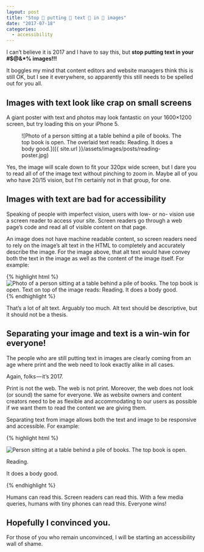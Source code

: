 ```yaml
---
layout: post
title: "Stop 👏 putting 👏 text 👏 in 👏 images"
date: "2017-07-18"
categories:
  - accessibility
---
```


I can’t believe it is 2017 and I have to say this, but __stop putting text in your #$@&\*% images!!!__

It boggles my mind that content editors and website managers think this is still OK, but I see it everywhere, so apparently this still needs to be spelled out for you all.

## Images with text look like crap on small screens

A giant poster with text and photos may look fantastic on your 1600×1200 screen, but try loading this on your iPhone 5.

<figure markdown="1">
![Photo of a person sitting at a table behind a pile of books. The top book is open. The overlaid text reads: Reading. It does a body good.]({{ site.url }}/assets/images/posts/reading-poster.jpg)
</figure>

Yes, the image will scale down to fit your 320px wide screen, but I dare you to read all of of the image text without pinching to zoom in. Maybe all of you who have 20/15 vision, but I’m certainly not in that group, for one.

## Images with text are bad for accessibility

Speaking of people with imperfect vision, users with low- or no- vision use a screen reader to access your site. Screen readers go through a web page’s code and read all of visible content on that page.

An image does not have machine readable content, so screen readers need to rely on the image’s alt text in the HTML to completely and accurately describe the image. For the image above, that alt text would have convey both the text in the image as well as the content of the image itself. For example:

{% highlight html %}
<img src="reading-poster.jpg" alt="Photo of a person sitting at a table behind a pile of books. The top book is open. Text on top of the image reads: Reading. It does a body good.">
{% endhighlight %}

That’s a lot of alt text. Arguably too much. Alt text should be descriptive, but it should not be a thesis.

## Separating your image and text is a win-win for everyone!

The people who are still putting text in images are clearly coming from an age where print and the web need to look exactly alike in all cases.

Again, folks — it’s 2017.

Print is not the web. The web is not print. Moreover, the web does not look (or sound) the same for everyone. We as website owners and content creators need to be as flexible and accommodating to our users as possible if we want them to read the content we are giving them.

Separating text from image allows both the text and image to be responsive and accessible. For example:

{% highlight html %}
<section class="poster">
  <img src="books.jpg" alt="Person sitting at a table behind a pile of books. The top book is open.">
  <p class="headline">Reading.</p>
  <p class="tagline">It does a body good.</p>
</section>
{% endhighlight %}

Humans can read this. Screen readers can read this. With a few media queries, humans with tiny phones can read this. Everyone wins!

## Hopefully I convinced you.

For those of you who remain unconvinced, I will be starting an accessibility wall of shame.
